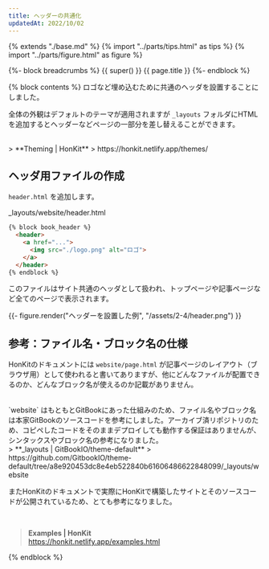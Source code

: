 ```yaml
---
title: ヘッダーの共通化
updatedAt: 2022/10/02
---
```


{% extends "./base.md" %}
{% import "../parts/tips.html" as tips %}
{% import "../parts/figure.html" as figure %}

{%- block breadcrumbs %}
  {{ super() }}
  <span>{{ page.title }}</span>
{%- endblock %}

{% block contents %}
ロゴなど埋め込むために共通のヘッダを設置することにしました。

全体の外観はデフォルトのテーマが適用されますが `_layouts` フォルダにHTMLを追加するとヘッダーなどページの一部分を差し替えることができます。

<br>
> **Theming | HonKit**  
> https://honkit.netlify.app/themes/
<br>

## ヘッダ用ファイルの作成

`header.html` を追加します。

<div class="code-title">_layouts/website/header.html</div>

```html
{% block book_header %}
  <header>
    <a href="...">
      <img src="./logo.png" alt="ロゴ">
    </a>
  </header>
{% endblock %}
```

このファイルはサイト共通のヘッダとして扱われ、トップページや記事ページなど全てのページで表示されます。

{{- figure.render("ヘッダーを設置した例", "/assets/2-4/header.png") }}

## 参考：ファイル名・ブロック名の仕様

HonKitのドキュメントには `website/page.html` が記事ページのレイアウト（ブラウザ用）として使われると書いてありますが、他にどんなファイルが配置できるのか、どんなブロック名が使えるのか記載がありません。

<br>
`website` はもともとGitBookにあった仕組みのため、ファイル名やブロック名は本家GitBookのソースコードを参考にしました。アーカイブ済リポジトリのため、コピペしたコードをそのままデプロイしても動作する保証はありませんが、シンタックスやブロック名の参考になりました。


<br>
> **_layouts | GitBookIO/theme-default**  
> https://github.com/GitbookIO/theme-default/tree/a8e920453dc8e4eb522840b61606486622848099/_layouts/website
<br>


またHonKitのドキュメントで実際にHonKitで構築したサイトとそのソースコードが公開されているため、とても参考になりました。

<br>

> **Examples | HonKit**  
> https://honkit.netlify.app/examples.html

{% endblock %}
